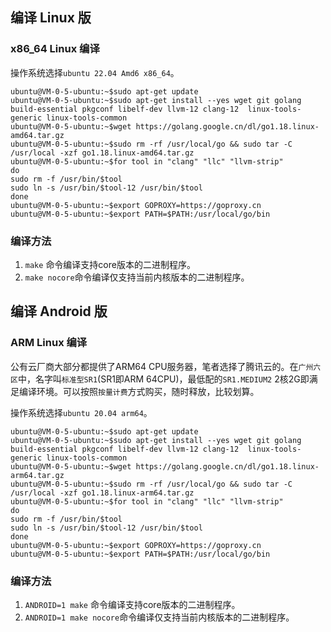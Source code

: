 ## 编译 Linux 版
### x86_64 Linux 编译

操作系统选择`ubuntu 22.04 Amd6 x86_64`。

```shell
ubuntu@VM-0-5-ubuntu:~$sudo apt-get update
ubuntu@VM-0-5-ubuntu:~$sudo apt-get install --yes wget git golang build-essential pkgconf libelf-dev llvm-12 clang-12  linux-tools-generic linux-tools-common
ubuntu@VM-0-5-ubuntu:~$wget https://golang.google.cn/dl/go1.18.linux-amd64.tar.gz
ubuntu@VM-0-5-ubuntu:~$sudo rm -rf /usr/local/go && sudo tar -C /usr/local -xzf go1.18.linux-amd64.tar.gz
ubuntu@VM-0-5-ubuntu:~$for tool in "clang" "llc" "llvm-strip"
do
sudo rm -f /usr/bin/$tool
sudo ln -s /usr/bin/$tool-12 /usr/bin/$tool
done
ubuntu@VM-0-5-ubuntu:~$export GOPROXY=https://goproxy.cn
ubuntu@VM-0-5-ubuntu:~$export PATH=$PATH:/usr/local/go/bin
```

### 编译方法

1. `make` 命令编译支持core版本的二进制程序。
2. `make nocore`命令编译仅支持当前内核版本的二进制程序。


## 编译 Android 版
### ARM Linux 编译
公有云厂商大部分都提供了ARM64 CPU服务器，笔者选择了腾讯云的。在`广州六区`中，名字叫`标准型SR1`(SR1即ARM 64CPU)，最低配的`SR1.MEDIUM2` 2核2G即满足编译环境。可以按照`按量计费`方式购买，随时释放，比较划算。

操作系统选择`ubuntu 20.04 arm64`。

```shell
ubuntu@VM-0-5-ubuntu:~$sudo apt-get update
ubuntu@VM-0-5-ubuntu:~$sudo apt-get install --yes wget git golang build-essential pkgconf libelf-dev llvm-12 clang-12  linux-tools-generic linux-tools-common
ubuntu@VM-0-5-ubuntu:~$wget https://golang.google.cn/dl/go1.18.linux-arm64.tar.gz
ubuntu@VM-0-5-ubuntu:~$sudo rm -rf /usr/local/go && sudo tar -C /usr/local -xzf go1.18.linux-arm64.tar.gz
ubuntu@VM-0-5-ubuntu:~$for tool in "clang" "llc" "llvm-strip"
do
sudo rm -f /usr/bin/$tool
sudo ln -s /usr/bin/$tool-12 /usr/bin/$tool
done
ubuntu@VM-0-5-ubuntu:~$export GOPROXY=https://goproxy.cn
ubuntu@VM-0-5-ubuntu:~$export PATH=$PATH:/usr/local/go/bin
```

### 编译方法

1. `ANDROID=1 make` 命令编译支持core版本的二进制程序。
2. `ANDROID=1 make nocore`命令编译仅支持当前内核版本的二进制程序。